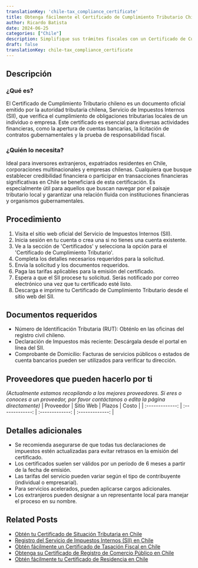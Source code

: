 ```yaml
---
translationKey: 'chile-tax_compliance_certificate'
title: Obtenga fácilmente el Certificado de Cumplimiento Tributario Chileno
author: Ricardo Batista
date: 2024-06-25
categories: ["Chile"]
description: Simplifique sus trámites fiscales con un Certificado de Cumplimiento Tributario Chileno. ¡Imprescindible para empresas locales e internacionales!
draft: false
translationKey: chile-tax_compliance_certificate
---
```


## Descripción
### ¿Qué es?
El Certificado de Cumplimiento Tributario chileno es un documento oficial emitido por la autoridad tributaria chilena, Servicio de Impuestos Internos (SII), que verifica el cumplimiento de obligaciones tributarias locales de un individuo o empresa. Este certificado es esencial para diversas actividades financieras, como la apertura de cuentas bancarias, la licitación de contratos gubernamentales y la prueba de responsabilidad fiscal.

### ¿Quién lo necesita?
Ideal para inversores extranjeros, expatriados residentes en Chile, corporaciones multinacionales y empresas chilenas. Cualquiera que busque establecer credibilidad financiera o participar en transacciones financieras significativas en Chile se beneficiará de esta certificación. Es especialmente útil para aquellos que buscan navegar por el paisaje tributario local y garantizar una relación fluida con instituciones financieras y organismos gubernamentales.

## Procedimiento

1. Visita el sitio web oficial del Servicio de Impuestos Internos (SII).
2. Inicia sesión en tu cuenta o crea una si no tienes una cuenta existente.
3. Ve a la sección de 'Certificados' y selecciona la opción para el 'Certificado de Cumplimiento Tributario'.
4. Completa los detalles necesarios requeridos para la solicitud.
5. Envía la solicitud y los documentos requeridos.
6. Paga las tarifas aplicables para la emisión del certificado.
7. Espera a que el SII procese tu solicitud. Serás notificado por correo electrónico una vez que tu certificado esté listo.
8. Descarga e imprime tu Certificado de Cumplimiento Tributario desde el sitio web del SII.

## Documentos requeridos

- Número de Identificación Tributaria (RUT): Obténlo en las oficinas del registro civil chileno.
- Declaración de Impuestos más reciente: Descárgala desde el portal en línea del SII.
- Comprobante de Domicilio: Facturas de servicios públicos o estados de cuenta bancarios pueden ser utilizados para verificar tu dirección.

## Proveedores que pueden hacerlo por ti
_(Actualmente estamos recopilando a los mejores proveedores. Si eres o conoces a un proveedor, por favor contáctanos o edita la página directamente)_
| Proveedor      |     Sitio Web    |     Plazos      |      Costo      |
| :-------------: | :-------------: |  :-------------: | :-------------: |

## Detalles adicionales

- Se recomienda asegurarse de que todas tus declaraciones de impuestos estén actualizadas para evitar retrasos en la emisión del certificado.
- Los certificados suelen ser válidos por un período de 6 meses a partir de la fecha de emisión.
- Las tarifas del servicio pueden variar según el tipo de contribuyente (individual o empresarial).
- Para servicios acelerados, pueden aplicarse cargos adicionales.
- Los extranjeros pueden designar a un representante local para manejar el proceso en su nombre.


## Related Posts

- [Obtén tu Certificado de Situación Tributaria en Chile](https://tramitit.com/es/guides/chile/certificado_de_situación_tributaria/)
- [Registro del Servicio de Impuestos Internos (SII) en Chile](https://tramitit.com/es/guides/chile/inscripción_al_sii/)
- [Obtén fácilmente un Certificado de Tasación Fiscal en Chile](https://tramitit.com/es/guides/chile/certificado_de_avalúo_fiscal/)
- [Obtenga su Certificado de Registro de Comercio Público en Chile](https://tramitit.com/es/guides/chile/certificado_de_inscripción_en_el_registro_público_de_comercio/)
- [Obtén fácilmente tu Certificado de Residencia en Chile](https://tramitit.com/es/guides/chile/certificado_de_residencia/)